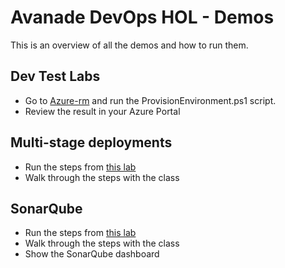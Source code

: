 # Avanade DevOps HOL - Demos
This is an overview of all the demos and how to run them.

## Dev Test Labs
- Go to [Azure-rm](../azure-rm) and run the ProvisionEnvironment.ps1 script.
- Review the result in your Azure Portal

## Multi-stage deployments
- Run the steps from [this lab](../multi-stage-deployments/README.md)
- Walk through the steps with the class

## SonarQube
- Run the steps from [this lab](../sonarqube/README.md)
- Walk through the steps with the class
- Show the SonarQube dashboard
